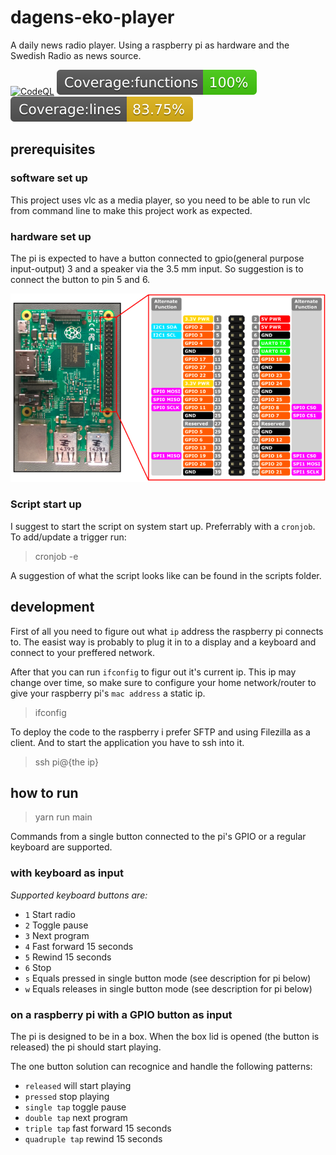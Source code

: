 # dagens-eko-player

A daily news radio player. Using a raspberry pi as hardware and the Swedish Radio as news source.

[![CodeQL](https://github.com/kotlinski/dagens-eko-player/actions/workflows/codeql.yml/badge.svg)](https://github.com/kotlinski/dagens-eko-player/actions/workflows/codeql.yml) [![CodeQL](https://raw.githubusercontent.com/kotlinski/dagens-eko-player/main/coverage/badge-functions.svg)](https://github.com/kotlinski/dagens-eko-player/)
[![CodeQL](https://raw.githubusercontent.com/kotlinski/dagens-eko-player/main/coverage/badge-lines.svg)](https://github.com/kotlinski/dagens-eko-player/)

## prerequisites

### software set up

This project uses vlc as a media player, so you need to be able to run vlc from command line to make this project work as expected.

### hardware set up

The pi is expected to have a button connected to gpio(general purpose input-output) 3 and a speaker via the 3.5 mm input.
So suggestion is to connect the button to pin 5 and 6.

![Board pins](./img/board-pins.png)

### Script start up

I suggest to start the script on system start up. Preferrably with a `cronjob`.
To add/update a trigger run:

> cronjob -e

A suggestion of what the script looks like can be found in the scripts folder.

## development

First of all you need to figure out what `ip` address the raspberry pi connects to. The easist way is probably to plug it in to a display and a keyboard and connect to your preffered network.

After that you can run `ifconfig` to figur out it's current ip. This ip may change over time, so make sure to configure your
home network/router to give your raspberry pi's `mac address` a static ip.

> ifconfig

To deploy the code to the raspberry i prefer SFTP and using Filezilla as a client.
And to start the application you have to ssh into it.

> ssh pi@{the ip}

## how to run

> yarn run main

Commands from a single button connected to the pi's GPIO or a regular keyboard are supported.

### with keyboard as input

_Supported keyboard buttons are:_

- `1` Start radio
- `2` Toggle pause
- `3` Next program
- `4` Fast forward 15 seconds
- `5` Rewind 15 seconds
- `6` Stop
- `s` Equals pressed in single button mode (see description for pi below)
- `w` Equals releases in single button mode (see description for pi below)

### on a raspberry pi with a GPIO button as input

The pi is designed to be in a box. When the box lid is opened (the button is released) the pi should start playing.

The one button solution can recognice and handle the following patterns:

- `released` will start playing
- `pressed` stop playing
- `single tap` toggle pause
- `double tap` next program
- `triple tap` fast forward 15 seconds
- `quadruple tap` rewind 15 seconds
